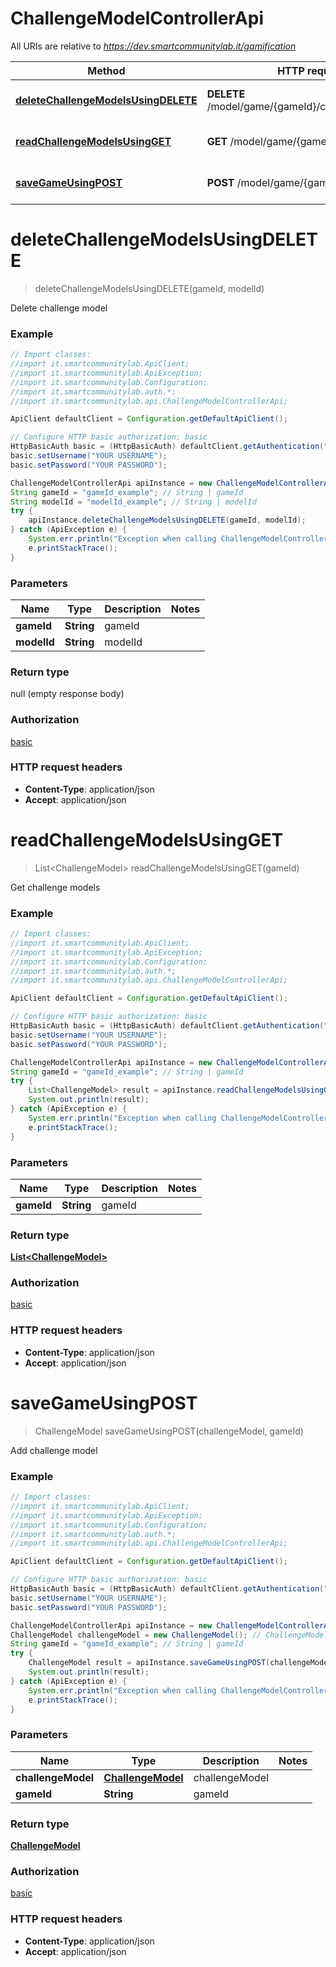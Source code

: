 # ChallengeModelControllerApi

All URIs are relative to *https://dev.smartcommunitylab.it/gamification*

Method | HTTP request | Description
------------- | ------------- | -------------
[**deleteChallengeModelsUsingDELETE**](ChallengeModelControllerApi.md#deleteChallengeModelsUsingDELETE) | **DELETE** /model/game/{gameId}/challenge/{modelId} | Delete challenge model
[**readChallengeModelsUsingGET**](ChallengeModelControllerApi.md#readChallengeModelsUsingGET) | **GET** /model/game/{gameId}/challenge | Get challenge models
[**saveGameUsingPOST**](ChallengeModelControllerApi.md#saveGameUsingPOST) | **POST** /model/game/{gameId}/challenge | Add challenge model


<a name="deleteChallengeModelsUsingDELETE"></a>
# **deleteChallengeModelsUsingDELETE**
> deleteChallengeModelsUsingDELETE(gameId, modelId)

Delete challenge model

### Example
```java
// Import classes:
//import it.smartcommunitylab.ApiClient;
//import it.smartcommunitylab.ApiException;
//import it.smartcommunitylab.Configuration;
//import it.smartcommunitylab.auth.*;
//import it.smartcommunitylab.api.ChallengeModelControllerApi;

ApiClient defaultClient = Configuration.getDefaultApiClient();

// Configure HTTP basic authorization: basic
HttpBasicAuth basic = (HttpBasicAuth) defaultClient.getAuthentication("basic");
basic.setUsername("YOUR USERNAME");
basic.setPassword("YOUR PASSWORD");

ChallengeModelControllerApi apiInstance = new ChallengeModelControllerApi();
String gameId = "gameId_example"; // String | gameId
String modelId = "modelId_example"; // String | modelId
try {
    apiInstance.deleteChallengeModelsUsingDELETE(gameId, modelId);
} catch (ApiException e) {
    System.err.println("Exception when calling ChallengeModelControllerApi#deleteChallengeModelsUsingDELETE");
    e.printStackTrace();
}
```

### Parameters

Name | Type | Description  | Notes
------------- | ------------- | ------------- | -------------
 **gameId** | **String**| gameId |
 **modelId** | **String**| modelId |

### Return type

null (empty response body)

### Authorization

[basic](../README.md#basic)

### HTTP request headers

 - **Content-Type**: application/json
 - **Accept**: application/json

<a name="readChallengeModelsUsingGET"></a>
# **readChallengeModelsUsingGET**
> List&lt;ChallengeModel&gt; readChallengeModelsUsingGET(gameId)

Get challenge models

### Example
```java
// Import classes:
//import it.smartcommunitylab.ApiClient;
//import it.smartcommunitylab.ApiException;
//import it.smartcommunitylab.Configuration;
//import it.smartcommunitylab.auth.*;
//import it.smartcommunitylab.api.ChallengeModelControllerApi;

ApiClient defaultClient = Configuration.getDefaultApiClient();

// Configure HTTP basic authorization: basic
HttpBasicAuth basic = (HttpBasicAuth) defaultClient.getAuthentication("basic");
basic.setUsername("YOUR USERNAME");
basic.setPassword("YOUR PASSWORD");

ChallengeModelControllerApi apiInstance = new ChallengeModelControllerApi();
String gameId = "gameId_example"; // String | gameId
try {
    List<ChallengeModel> result = apiInstance.readChallengeModelsUsingGET(gameId);
    System.out.println(result);
} catch (ApiException e) {
    System.err.println("Exception when calling ChallengeModelControllerApi#readChallengeModelsUsingGET");
    e.printStackTrace();
}
```

### Parameters

Name | Type | Description  | Notes
------------- | ------------- | ------------- | -------------
 **gameId** | **String**| gameId |

### Return type

[**List&lt;ChallengeModel&gt;**](ChallengeModel.md)

### Authorization

[basic](../README.md#basic)

### HTTP request headers

 - **Content-Type**: application/json
 - **Accept**: application/json

<a name="saveGameUsingPOST"></a>
# **saveGameUsingPOST**
> ChallengeModel saveGameUsingPOST(challengeModel, gameId)

Add challenge model

### Example
```java
// Import classes:
//import it.smartcommunitylab.ApiClient;
//import it.smartcommunitylab.ApiException;
//import it.smartcommunitylab.Configuration;
//import it.smartcommunitylab.auth.*;
//import it.smartcommunitylab.api.ChallengeModelControllerApi;

ApiClient defaultClient = Configuration.getDefaultApiClient();

// Configure HTTP basic authorization: basic
HttpBasicAuth basic = (HttpBasicAuth) defaultClient.getAuthentication("basic");
basic.setUsername("YOUR USERNAME");
basic.setPassword("YOUR PASSWORD");

ChallengeModelControllerApi apiInstance = new ChallengeModelControllerApi();
ChallengeModel challengeModel = new ChallengeModel(); // ChallengeModel | challengeModel
String gameId = "gameId_example"; // String | gameId
try {
    ChallengeModel result = apiInstance.saveGameUsingPOST(challengeModel, gameId);
    System.out.println(result);
} catch (ApiException e) {
    System.err.println("Exception when calling ChallengeModelControllerApi#saveGameUsingPOST");
    e.printStackTrace();
}
```

### Parameters

Name | Type | Description  | Notes
------------- | ------------- | ------------- | -------------
 **challengeModel** | [**ChallengeModel**](ChallengeModel.md)| challengeModel |
 **gameId** | **String**| gameId |

### Return type

[**ChallengeModel**](ChallengeModel.md)

### Authorization

[basic](../README.md#basic)

### HTTP request headers

 - **Content-Type**: application/json
 - **Accept**: application/json

